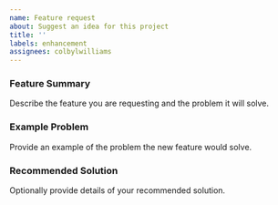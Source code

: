 ```yaml
---
name: Feature request
about: Suggest an idea for this project
title: ''
labels: enhancement
assignees: colbylwilliams
---
```


### Feature Summary

Describe the feature you are requesting and the problem it will solve.


### Example Problem

Provide an example of the problem the new feature would solve.


### Recommended Solution

Optionally provide details of your recommended solution.